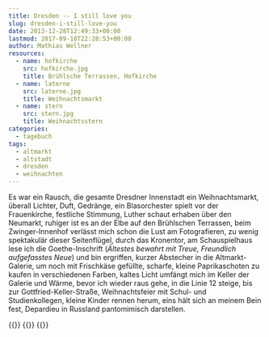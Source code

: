 ```yaml
---
title: Dresden -- I still love you
slug: dresden-i-still-love-you
date: 2013-12-28T12:49:33+00:00
lastmod: 2017-09-18T22:28:53+00:00
author: Mathias Wellner
resources:
  - name: hofkirche
    src: hofkirche.jpg
    title: Brühlsche Terrassen, Hofkirche
  - name: laterne
    src: laterne.jpg
    title: Weihnachtsmarkt
  - name: stern
    src: stern.jpg
    title: Weihnachtsstern
categories:
  - tagebuch
tags:
  - altmarkt
  - altstadt
  - dresden
  - weihnachten
---
```

Es war ein Rausch, die gesamte Dresdner Innenstadt ein Weihnachtsmarkt, überall Lichter, Duft, Gedränge, ein Blasorchester spielt vor der Frauenkirche, festliche Stimmung, Luther schaut erhaben über den Neumarkt, ruhiger ist es an der Elbe auf den Brühlschen Terrassen, beim Zwinger-Innenhof verlässt mich schon die Lust am Fotografieren, zu wenig spektakulär dieser Seitenflügel, durch das Kronentor, am Schauspielhaus lese ich die Goethe-Inschrift (_Ältestes bewahrt mit Treue, Freundlich aufgefasstes Neue_) und bin ergriffen, kurzer Abstecher in die Altmarkt-Galerie, um noch mit Frischkäse gefüllte, scharfe, kleine Paprikaschoten zu kaufen in verschiedenen Farben, kaltes Licht umfängt mich im Keller der Galerie und Wärme, bevor ich wieder raus gehe, in die Linie 12 steige, bis zur Gottfried-Keller-Straße, Weihnachtsfeier mit Schul- und Studienkollegen, kleine Kinder rennen herum, eins hält sich an meinem Bein fest, Depardieu in Russland pantomimisch darstellen.
<!--more-->

{{<responsive-image name="laterne">}}
{{<responsive-image name="stern">}}
{{<responsive-image name="hofkirche">}}